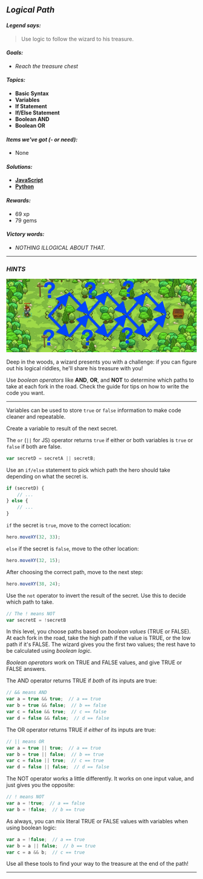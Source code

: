 ## _Logical Path_

#### _Legend says:_
> Use logic to follow the wizard to his treasure.

#### _Goals:_
+ _Reach the treasure chest_

#### _Topics:_
+ **Basic Syntax**
+ **Variables**
+ **If Statement**
+ **If/Else Statement**
+ **Boolean AND**
+ **Boolean OR**

#### _Items we've got (- or need):_
+ None

#### _Solutions:_
+ **[JavaScript](logicPath.js)**
+ **[Python](logic_path.py)**

#### _Rewards:_
+ 69 xp
+ 79 gems

#### _Victory words:_
+ _NOTHING ILLOGICAL ABOUT THAT._

___

### _HINTS_

![](img/logical_path.jpeg)

Deep in the woods, a wizard presents you with a challenge: if you can figure out his logical riddles, he'll share his treasure with you!

Use _boolean operators_ like **AND**, **OR**, and **NOT** to determine which paths to take at each fork in the road. Check the guide for tips on how to write the code you want.

___

Variables can be used to store `true` or `false` information to make code cleaner and repeatable.

Create a variable to result of the next secret.

The `or` (`||` for JS) operator returns `true` if either or both variables is `true` or `false` if both are false.

```javascript
var secretD = secretA || secretB;
```

Use an `if/else` statement to pick which path the hero should take depending on what the secret is.

```javascript
if (secretD) {
    // ...
} else {
    // ...
}
```

`if` the secret is `true`, move to the correct location:

```javascript
hero.moveXY(32, 33);
```

`else` if the secret is `false`, move to the other location:

```javascript
hero.moveXY(32, 15);
```

After choosing the correct path, move to the next step:

```javascript
hero.moveXY(38, 24);
```

Use the `not` operator to invert the result of the secret. Use this to decide which path to take.

```javascript
// The ! means NOT
var secretE = !secretB
```

In this level, you choose paths based on _boolean values_ (TRUE or FALSE). At each fork in the road, take the high path if the value is TRUE, or the low path if it's FALSE. The wizard gives you the first two values; the rest have to be calculated using _boolean logic._

_Boolean operators_ work on TRUE and FALSE values, and give TRUE or FALSE answers.

The AND operator returns TRUE if _both_ of its inputs are true:

```javascript
// && means AND
var a = true && true;  // a == true
var b = true && false;  // b == false
var c = false && true;  // c == false
var d = false && false;  // d == false
```

The OR operator returns TRUE if _either_ of its inputs are true:

```javascript
// || means OR
var a = true || true;  // a == true
var b = true || false;  // b == true
var c = false || true;  // c == true
var d = false || false;  // d == false
```

The NOT operator works a little differently. It works on one input value, and just gives you the opposite:

```javascript
// ! means NOT
var a = !true;  // a == false
var b = !false;  // b == true
```

As always, you can mix literal TRUE or FALSE values with variables when using boolean logic:

```javascript
var a = !false;  // a == true
var b = a || false;  // b == true
var c = a && b;  // c == true
```

Use all these tools to find your way to the treasure at the end of the path!

___
